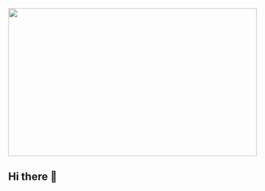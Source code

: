 <div align="center">
  <img height="300" width="100%" src="https://media3.giphy.com/media/v1.Y2lkPTc5MGI3NjExb3Yxa3hseHZ4dmtmY2J1MmFodWpod2RuaXdjZ3A4OG12Mm1pMHBrYiZlcD12MV9pbnRlcm5hbF9naWZfYnlfaWQmY3Q9Zw/vZrFKcDKxpMDvt9DZ7/giphy.webp"  />
</div>

## Hi there 👋

